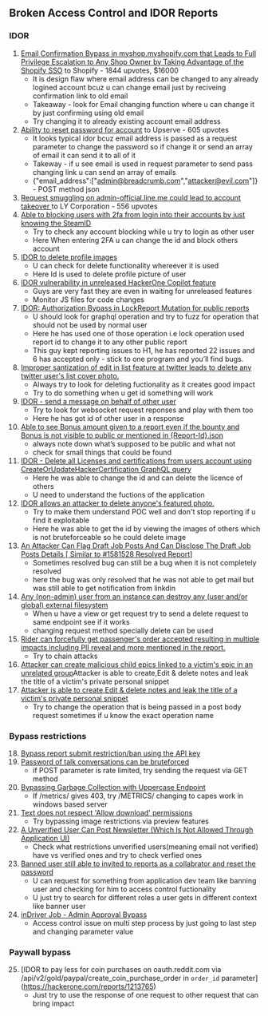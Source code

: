 ## Broken Access Control  and IDOR Reports
### IDOR
1. [Email Confirmation Bypass in myshop.myshopify.com that Leads to Full Privilege Escalation to Any Shop Owner by Taking Advantage of the Shopify SSO](https://hackerone.com/reports/791775) to Shopify - 1844 upvotes, $16000
    * It is design flaw where email address can be changed to any already logined account bcuz u can change email just by reciveing confirmation link to old email 
    * Takeaway - look for Email changing function where u can change it by just confirming using old email 
    * Try changing it to already existing account email address
2. [Ability to reset password for account](https://hackerone.com/reports/322985) to Upserve - 605 upvotes 
    * It looks typical idor bcuz email address is passed as a request parameter to change the password so if change it or send an array of email it can send it to all of it
    * Takeway - if u see email is used in request parameter to send pass changing link u can send an array of emails 
    * {"email_address":["admin@breadcrumb.com","attacker@evil.com"]} - POST method json
3. [Request smuggling on admin-official.line.me could lead to account takeover ](https://hackerone.com/reports/740037)to LY Corporation - 556 upvotes
4. [Able to blocking users with 2fa from login into their accounts by just knowing the SteamID](https://hackerone.com/reports/1179232)
    * Try to check any account blocking while u try to login as other user
    * Here When entering 2FA u can change the id and block others account 
5. [IDOR to delete profile images ](https://hackerone.com/reports/2213900)
    * U can check for delete functionality whereever it is used 
    * Here Id is used to delete profile picture of user
6. [IDOR vulnerability in unreleased HackerOne Copilot feature](https://hackerone.com/reports/2218334)
    * Guys are very fast they are even in waiting for unreleased features
    * Monitor JS files for code changes
7. [IDOR: Authorization Bypass in LockReport Mutation for public reports](https://hackerone.com/reports/2139190)
    * U should look for graphql operation and try to fuzz for operation that should not be used by normal user
    * Here he has used one of those operation i.e lock operation used report id to change it to any other public report
    * This guy kept reporting issues to H1, he has reported 22 issues and 6 has accepted only - stick to one program and you’ll find bugs.
8. [Improper santization of edit in list feature at twitter leads to delete any twitter user's list cover photo.](https://hackerone.com/reports/1437004)
    * Always try to look for deleting fuctionality as it creates good impact
    * Try to do something when u get id something will work
9. [IDOR - send a message on behalf of other user](https://hackerone.com/reports/1888545)
    * Try to look for websocket request reponses and play with them too
    * Here he has got id of other user in a response
10. [Able to see Bonus amount given to a report even if the bounty and Bonus is not visible to public or mentioned in {Report-Id}.json](https://hackerone.com/reports/2101087)
    * always note down what’s supposed to be public and what not
    * check for small things that could be found 
11. [IDOR - Delete all Licenses and certifications from users account using CreateOrUpdateHackerCertification GraphQL query](https://hackerone.com/reports/2122671)
    * Here he was able to change the id and can delete the licence of others
    * U need to understand the fuctions of the application
12. [IDOR allows an attacker to delete anyone's featured photo.](https://hackerone.com/reports/1608735)
    * Try to make them understand POC well and don't stop reporting if u find it exploitable
    * Here he was able to get the id by viewing the images of others which is not bruteforceable so he could delete image
13. [An Attacker Can Flag Draft Job Posts And Can Disclose The Draft Job Posts Details [ Similar to #1581528 Resolved Report]](https://hackerone.com/reports/1675674)
    * Sometimes resolved bug can still be a bug when it is not completely resolved
    * here the bug was only resolved that he was not able to get mail but was still able to get notification from linkdin
14. [Any (non-admin) user from an instance can destroy any (user and/or global) external filesystem](https://hackerone.com/reports/2047168)
    * When u have a view or get request try to send a delete request to same endpoint see if it works
    * changing request method specially delete can be used
15. [Rider can forcefully get passenger's order accepted resulting in multiple impacts including PII reveal and more mentioned in the report.](https://hackerone.com/reports/1960107)
    * Try to chain attacks 
16. [Attacker can create malicious child epics linked to a victim's epic in an unrelated group](https://hackerone.com/reports/1892200)Attacker is able to create,Edit & delete notes and leak the title of a victim's private personal snippet
17. [Attacker is able to create,Edit & delete notes and leak the title of a victim's private personal snippet](https://hackerone.com/reports/1751258)
    * Try to change the operation that is being passed in a post body request sometimes if u know the exact operation name
### Bypass restrictions
18. [Bypass report submit restriction/ban using the API key](https://hackerone.com/reports/2081930)
19. [Password of talk conversations can be bruteforced](https://hackerone.com/reports/2094473)
    * if POST parameter is rate limited, try sending the request via GET method
20. [Bypassing Garbage Collection with Uppercase Endpoint](https://hackerone.com/reports/2078527)
    * If /metrics/ gives 403, try /METRICS/ changing to capes work in windows based server
21. [Text does not respect 'Allow download' permissions](https://hackerone.com/reports/1965156)
    * Try bypassing image restrictions via preview features
22. [A Unverified User Can Post Newsletter (Which Is Not Allowed Through Application UI)](https://hackerone.com/reports/1691603)
    * Check what restrictions unverified users(meaning email not verified) have vs verified ones and try to check verfied ones 
23. [Banned user still able to invited to reports as a collabrator and reset the password](https://hackerone.com/reports/1959219)
    * U can request for something from application dev team like banning user and checking for him to access control fuctionality
    * U just try to search for different roles a user gets in different context like banner user
24. [inDriver Job - Admin Approval Bypass](https://hackerone.com/reports/1861487)
    * Access control issue on multi step process by just going to last step and changing parameter value
### Paywall bypass
25. [IDOR to pay less for coin purchases on oauth.reddit.com via /api/v2/gold/paypal/create_coin_purchase_order in `order_id` parameter] (https://hackerone.com/reports/1213765)
    * Just try to use the response of one request to other request that can bring impact